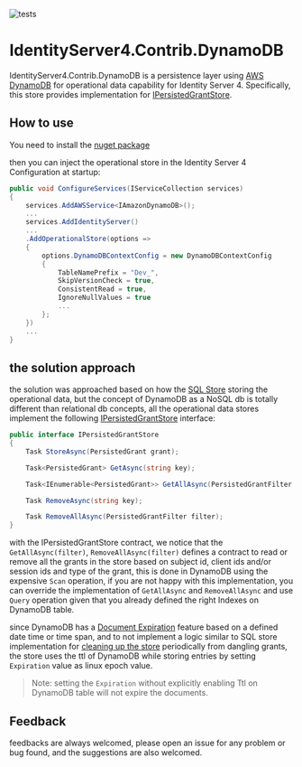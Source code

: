 ![tests](https://github.com/AliBazzi/IdentityServer4.Contrib.DynamoDB/workflows/tests/badge.svg)

# IdentityServer4.Contrib.DynamoDB

IdentityServer4.Contrib.DynamoDB is a persistence layer using [AWS DynamoDB](https://aws.amazon.com/dynamodb/) for operational data capability for Identity Server 4. Specifically, this store provides implementation for [IPersistedGrantStore](http://docs.identityserver.io/en/release/topics/deployment.html#operational-data).

## How to use

You need to install the [nuget package](https://www.nuget.org/packages/IdentityServer4.Contrib.DynamoDB)

then you can inject the operational store in the Identity Server 4 Configuration at startup:

```csharp
public void ConfigureServices(IServiceCollection services)
{
    services.AddAWSService<IAmazonDynamoDB>();
    ...
    services.AddIdentityServer()
    ...
    .AddOperationalStore(options =>
    {
        options.DynamoDBContextConfig = new DynamoDBContextConfig
        {
            TableNamePrefix = "Dev_",
            SkipVersionCheck = true,
            ConsistentRead = true,
            IgnoreNullValues = true
            ...
        };
    })
    ...
}
```

## the solution approach

the solution was approached based on how the [SQL Store](https://github.com/IdentityServer/IdentityServer4/tree/main/src/EntityFramework.Storage) storing the operational data, but the concept of DynamoDB as a NoSQL db is totally different than relational db concepts, all the operational data stores implement the following [IPersistedGrantStore](https://github.com/IdentityServer/IdentityServer4/blob/main/src/Storage/src/Stores/IPersistedGrantStore.cs) interface:

```csharp
public interface IPersistedGrantStore
{
    Task StoreAsync(PersistedGrant grant);

    Task<PersistedGrant> GetAsync(string key);

    Task<IEnumerable<PersistedGrant>> GetAllAsync(PersistedGrantFilter filter);

    Task RemoveAsync(string key);

    Task RemoveAllAsync(PersistedGrantFilter filter);
}
```

with the IPersistedGrantStore contract, we notice that the `GetAllAsync(filter)`, `RemoveAllAsync(filter)` defines a contract to read or remove all the grants in the store based on subject id, client ids and/or session ids and type of the grant, this is done in DynamoDB using the expensive `Scan` operation, if you are not happy with this implementation, you can override the implementation of `GetAllAsync` and `RemoveAllAsync` and use `Query` operation given that you already defined the right Indexes on DynamoDB table.

since DynamoDB has a [Document Expiration](https://docs.aws.amazon.com/amazondynamodb/latest/developerguide/TTL.html) feature based on a defined date time or time span, and to not implement a logic similar to SQL store implementation for [cleaning up the store](http://docs.identityserver.io/en/release/quickstarts/8_entity_framework.html) periodically from dangling grants, the store uses the ttl of DynamoDB while storing entries by setting `Expiration` value as linux epoch value.

> Note: setting the `Expiration` without explicitly enabling Ttl on DynamoDB table will not expire the documents.

## Feedback

feedbacks are always welcomed, please open an issue for any problem or bug found, and the suggestions are also welcomed.
